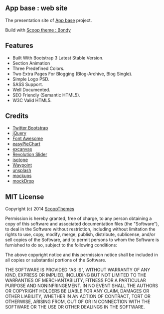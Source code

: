 ## App base : web site

The presentation site of [App base](http://appbase.ga) project.

Build with [Scoop theme : Bondy](http://www.scoopthemes.com/templates/Bondy-Theme/)

## Features

+ Built With Bootstrap 3 Latest Stable Version.
+ Section Animation
+ Three Predefined Colors.
+ Two Extra Pages For Blogging (Blog-Archive, Blog Single).
+ Simple Logo PSD.
+ SASS Support.
+ Well Documented.
+ SEO Friendly (Semantic HTML5).
+ W3C Valid HTML5.

## Credits

+ [Twitter Bootstrap](http://www.getbootstrap.com)
+ [jQuery](http://jquery.com)
+ [Font Awesome](http://fortawesome.github.io/Font-Awesome)
+ [easyPieChart](https://github.com/rendro/easy-pie-chart)
+ [excanvas](https://code.google.com/p/explorercanvas/)
+ [Revolution Slider](http://www.themepunch.com/codecanyon/revolution)
+ [isotope](http://isotope.metafizzy.co/)
+ [Waypoint](https://github.com/imakewebthings/jquery-waypoints)
+ [unsplash](https://unsplash.com/)
+ [mockups](http://freebbble.com/)
+ [mockDrop](http://mockdrop.io/)

## MIT License

Copyright (c) 2014 [ScoopThemes](http://www.scoopthemes.com)

Permission is hereby granted, free of charge, to any person obtaining a copy of this software and associated documentation files (the "Software"), to deal in the Software without restriction, including without limitation the rights to use, copy, modify, merge, publish, distribute, sublicense, and/or sell copies of the Software, and to permit persons to whom the Software is furnished to do so, subject to the following conditions:

The above copyright notice and this permission notice shall be included in all copies or substantial portions of the Software.

THE SOFTWARE IS PROVIDED "AS IS", WITHOUT WARRANTY OF ANY KIND, EXPRESS OR IMPLIED, INCLUDING BUT NOT LIMITED TO THE WARRANTIES OF MERCHANTABILITY, FITNESS FOR A PARTICULAR PURPOSE AND NONINFRINGEMENT. IN NO EVENT SHALL THE AUTHORS OR COPYRIGHT HOLDERS BE LIABLE FOR ANY CLAIM, DAMAGES OR OTHER LIABILITY, WHETHER IN AN ACTION OF CONTRACT, TORT OR OTHERWISE, ARISING FROM, OUT OF OR IN CONNECTION WITH THE SOFTWARE OR THE USE OR OTHER DEALINGS IN THE SOFTWARE.
